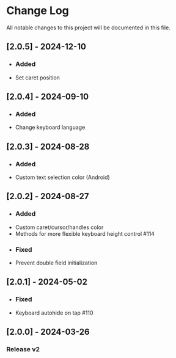 # Change Log

All notable changes to this project will be documented in this file.

## [2.0.5] - 2024-12-10
- ### Added
- Set caret position

## [2.0.4] - 2024-09-10
- ### Added
- Change keyboard language

## [2.0.3] - 2024-08-28
- ### Added
- Custom text selection color (Android)

## [2.0.2] - 2024-08-27
- ### Added
- Custom caret/cursor/handles color
- Methods for more flexible keyboard height control #114
- ### Fixed
- Prevent double field initialization

## [2.0.1] - 2024-05-02
- ### Fixed
- Keyboard autohide on tap #110

## [2.0.0] - 2024-03-26
### Release v2